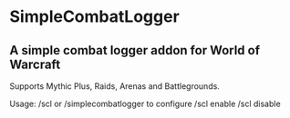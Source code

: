 # SimpleCombatLogger
## A simple combat logger addon for World of Warcraft

Supports Mythic Plus, Raids, Arenas and Battlegrounds.
 
Usage:
/scl or /simplecombatlogger to configure
/scl enable
/scl disable
